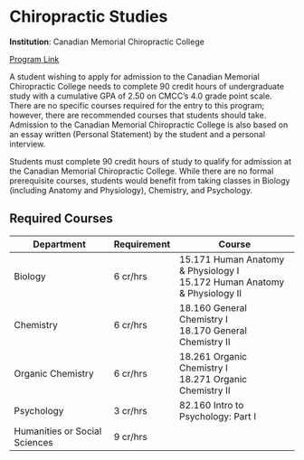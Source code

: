 # Chiropractic Studies

**Institution**: Canadian Memorial Chiropractic College

[Program Link](https://www.cmcc.ca/)

A student wishing to apply for admission to the Canadian Memorial Chiropractic College needs to complete 90 credit hours of undergraduate study with a cumulative GPA of 2.50 on CMCC’s 4.0 grade point scale. There are no specific courses required for the entry to this program; however, there are recommended courses that students should take. Admission to the Canadian Memorial Chiropractic College is also based on an essay written (Personal Statement) by the student and a personal interview.

Students must complete 90 credit hours of study to qualify for admission at the Canadian Memorial Chiropractic College. While there are no formal prerequisite courses, students would benefit from taking classes in Biology (including Anatomy and Physiology), Chemistry, and Psychology.

## Required Courses ##

| Department                    | Requirement | Course                                                                      |
|-------------------------------|-------------|-----------------------------------------------------------------------------|
| Biology                       | 6 cr/hrs    | 15.171 Human Anatomy & Physiology I<br>15.172 Human Anatomy & Physiology II |
| Chemistry                     | 6 cr/hrs    | 18.160 General Chemistry I<br>18.170 General Chemistry II                   |
| Organic Chemistry             | 6 cr/hrs    | 18.261 Organic Chemistry I<br>18.271 Organic Chemistry II                   |
| Psychology                    | 3 cr/hrs    | 82.160 Intro to Psychology: Part I                                          |
| Humanities or Social Sciences | 9 cr/hrs    |                                                                             |
